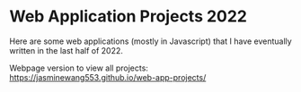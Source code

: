 # Web Application Projects 2022

Here are some web applications (mostly in Javascript) that I have eventually written in the last half of 2022.


Webpage version to view all projects: https://jasminewang553.github.io/web-app-projects/
